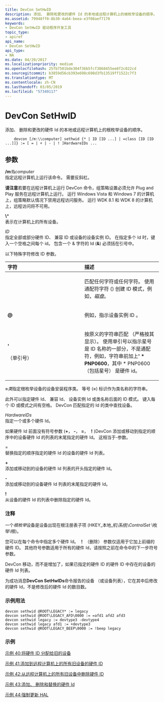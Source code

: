 ```yaml
---
title: DevCon SetHwID
description: 添加、 删除和更改的硬件 Id 的本地或远程计算机上的根枚举设备的顺序。
ms.assetid: 79948ff0-8b30-4a64-beea-e3f08aef7170
keywords:
- DevCon SetHwID 驱动程序开发工具
topic_type:
- apiref
api_name:
- DevCon SetHwID
api_type:
- NA
ms.date: 04/20/2017
ms.localizationpriority: medium
ms.openlocfilehash: 25fb7501bde304f36b5fcf3868455ee8f2c022cd
ms.sourcegitcommit: b3859d56cb393e698c698d3fb13519ff1522c7f3
ms.translationtype: MT
ms.contentlocale: zh-CN
ms.lasthandoff: 03/05/2019
ms.locfileid: "57349117"
---
```

# <a name="devcon-sethwid"></a>DevCon SetHwID


添加、 删除和更改的硬件 Id 的本地或远程计算机上的根枚举设备的顺序。

```
    devcon [/m:\\computer] sethwid {* | ID [ID ...] | =class [ID [ID ...]]} := [ = | + | - | ! ]HardwareIDs ...
```

## <a name="span-idddkdevconsethwidtoolsspanspan-idddkdevconsethwidtoolsspanparameters"></a><span id="ddk_devcon_sethwid_tools"></span><span id="DDK_DEVCON_SETHWID_TOOLS"></span>参数


<span id="________m___computer______"></span><span id="________M___COMPUTER______"></span> **/m:\\\\**<em>computer</em>   
指定远程计算机上运行该命令。 需要反斜杠。

**请注意**若要在远程计算机上运行 DevCon 命令，组策略设置必须允许 Plug and Play 服务在远程计算机上运行。 运行 Windows Vista 和 Windows 7 的计算机上，组策略默认情况下禁用远程访问服务。 运行 WDK 8.1 和 WDK 8 的计算机上，远程访问将不可用。



<span id="______________"></span> **\\***   
表示在计算机上的所有设备。

<span id="_______ID______"></span><span id="_______id______"></span> *ID*   
指定全部或部分硬件 ID、 兼容 ID 或设备的设备实例 ID。 在指定多个 Id 时，键入一个空格之间每个 id。 包含一个 & 字符的 Id (**&**) 必须括在引号中。

以下特殊字符修改 ID 参数。

<table>
<colgroup>
<col width="50%" />
<col width="50%" />
</colgroup>
<thead>
<tr class="header">
<th align="left">字符</th>
<th align="left">描述</th>
</tr>
</thead>
<tbody>
<tr class="odd">
<td align="left"><p><strong><em></strong></p></td>
<td align="left"><p>匹配任何字符或任何字符。 使用通配符字符 (</em>) 创建 ID 模式，例如，<em>磁盘</em>。</p></td>
</tr>
<tr class="even">
<td align="left"><p><strong>@</strong></p></td>
<td align="left"><p>例如，指示设备实例 ID <strong><xref href="ROOT\FTDISK\0000" data-throw-if-not-resolved="False" data-raw-source="@ROOT\FTDISK\0000"></xref></strong>。</p></td>
</tr>
<tr class="odd">
<td align="left"><p><strong>'</strong></p>
<p>（单引号）</p></td>
<td align="left"><p>按原义的字符串匹配 （严格按其显示）。 使用单引号以指示星号是 ID 名称的一部分，不是通配符，例如，字符串前加上<strong>' * PNP0600</strong>，其中 * PNP0600 （包括星号） 是硬件 id。</p></td>
</tr>
</tbody>
</table>



<span id="________class______"></span><span id="________CLASS______"></span> **=**<em>类</em>指定根枚举设备的设备安装程序类。 等号 (**=**) 标识作为类名称的字符串。

此外可以指定硬件 Id、 兼容 Id、 设备实例 Id 或类名称后面的 ID 模式。 键入每个 ID 或模式之间有空格。 DevCon 匹配指定的 Id 的类中查找设备。

<span id="_______HardwareIDs______"></span><span id="_______hardwareids______"></span><span id="_______HARDWAREIDS______"></span> *HardwareIDs*   
指定一个或多个硬件 Id。

如果硬件 Id 前面没有符号参数 (**+**， **-**， **=**， **！**)DevCon 添加或移动到指定的顺序中的设备硬件 Id 的列表的末尾指定的硬件 Id。 这相当于-参数。

<span id="_"></span>=  
替换指定的顺序指定的硬件 Id 的设备的硬件 Id 列表。

<span id="______________"></span> **+**   
添加或移动到的设备的硬件 Id 列表的开头指定的硬件 Id。

<span id="_______-______"></span> **-**   
添加或移动到的设备硬件 Id 列表的末尾指定的硬件 Id。

<span id="______________"></span> **!**   
从设备的硬件 Id 的列表中删除指定的硬件 Id。

### <a name="span-idcommentsspanspan-idcommentsspancomments"></a><span id="comments"></span><span id="COMMENTS"></span>注释

一个*根枚举*设备是设备出现在根注册表子项 (HKEY\_本地\_机\\系统\\*ControlSet* \\枚举\\根)。

您可以在每个命令中指定多个硬件 Id。 **！** （删除） 参数仅适用于它加上前缀的硬件 ID。 其他符号参数适用于所有的硬件 Id，请按照之前在命令中的下一步符号参数。

DevCon 移动，而不是增加了，如果已指定的硬件 ID 的硬件 ID 中存在的设备的硬件 Id 列表。

为成功消息**DevCon SetHwIDs**命令报告的设备 （或设备列表），它在其中后修改的硬件 Id，不是修改后的硬件 Id 的数目数。

### <a name="span-idsampleusagespanspan-idsampleusagespansample-usage"></a><span id="sample_usage"></span><span id="SAMPLE_USAGE"></span>示例用法

```
devcon sethwid @ROOT\LEGACY* := legacy
devcon sethwid @ROOT\LEGACY_AFD\0000 := =afd1 afd2 afd3
devcon sethwid legacy := devtype3 -devtype4
devcon sethwid legacy afd1 := +devtype3
devcon sethwid @ROOT\LEGACY_BEEP\0000 := !beep legacy
```

### <a name="span-idexamplesspanspan-idexamplesspanexamples"></a><span id="examples"></span><span id="EXAMPLES"></span>示例

[示例 40:将硬件 ID 分配给旧的设备](devcon-examples.md#ddk_example_40_assign_a_hardware_id_to_a_legacy_device_tools)

[示例 41:添加到远程计算机上的所有旧设备的硬件 ID](devcon-examples.md#ddk_example_41_add_a_hardware_id_to_all_legacy_devices_on_a_remote_com)

[示例 42:从远程计算机上的所有旧设备中删除硬件 ID](devcon-examples.md#ddk_example_42_delete_a_hardware_id_from_all_legacy_devices_on_a_remot)

[示例 43:添加、 删除和替换的硬件 Id](devcon-examples.md#ddk_example_43_add_delete_and_replace_hardwareids_tools)

[示例 44:强制更新 HAL](devcon-examples.md#ddk_example_44_forcibly_update_the_hal_tools)









